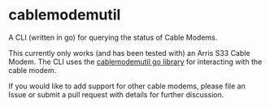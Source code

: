# cablemodemutil

A CLI (written in go) for querying the status of Cable Modems.

This currently only works (and has been tested with) an Arris S33 Cable
Modem. The CLI uses the [cablemodemutil go library](https://github.com/Tuxdude/cablemodemutil)
for interacting with the cable modem.

If you would like to add support for other cable modems, please
file an Issue or submit a pull request with details for further discussion.
